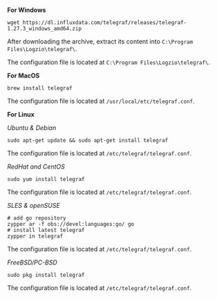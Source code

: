 **For Windows**

```shell
wget https://dl.influxdata.com/telegraf/releases/telegraf-1.27.3_windows_amd64.zip
```

After downloading the archive, extract its content into `C:\Program Files\Logzio\telegraf\`.

The configuration file is located at `C:\Program Files\Logzio\telegraf\`.

**For MacOS**

```shell
brew install telegraf
```

The configuration file is located at `/usr/local/etc/telegraf.conf`.

**For Linux**

*Ubuntu & Debian*

```shell
sudo apt-get update && sudo apt-get install telegraf
```

The configuration file is located at `/etc/telegraf/telegraf.conf`.

*RedHat and CentOS*

```shell
sudo yum install telegraf
```

The configuration file is located at `/etc/telegraf/telegraf.conf`.

*SLES & openSUSE*

```shell
# add go repository
zypper ar -f obs://devel:languages:go/ go
# install latest telegraf
zypper in telegraf
```

The configuration file is located at `/etc/telegraf/telegraf.conf`.

*FreeBSD/PC-BSD*

```shell
sudo pkg install telegraf
```

The configuration file is located at `/etc/telegraf/telegraf.conf`.
